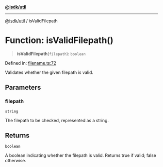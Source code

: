 [**@isdk/util**](../README.md)

***

[@isdk/util](../globals.md) / isValidFilepath

# Function: isValidFilepath()

> **isValidFilepath**(`filepath`): `boolean`

Defined in: [filename.ts:72](https://github.com/isdk/util.js/blob/e52ad0627fc33dea09d8db6ef431d619770364c0/src/filename.ts#L72)

Validates whether the given filepath is valid.

## Parameters

### filepath

`string`

The filepath to be checked, represented as a string.

## Returns

`boolean`

A boolean indicating whether the filepath is valid. Returns true if valid; false otherwise.
